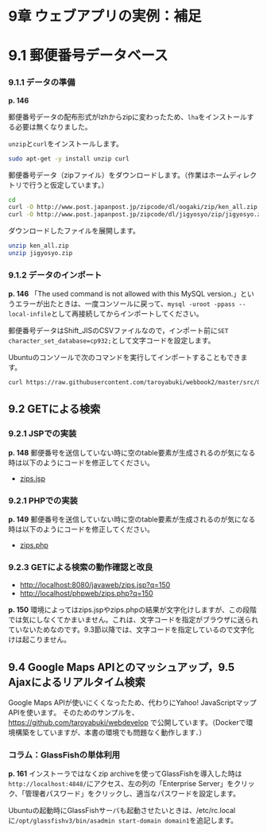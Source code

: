 # 9章 ウェブアプリの実例：補足

# 9.1 郵便番号データベース

### 9.1.1 データの準備

**p. 146**

郵便番号データの配布形式がlzhからzipに変わったため、`lha`をインストールする必要は無くなりました。

`unzip`と`curl`をインストールします。

```bash
sudo apt-get -y install unzip curl
```

郵便番号データ（zipファイル）をダウンロードします。（作業はホームディレクトリで行うと仮定しています。）

```bash
cd
curl -O http://www.post.japanpost.jp/zipcode/dl/oogaki/zip/ken_all.zip
curl -O http://www.post.japanpost.jp/zipcode/dl/jigyosyo/zip/jigyosyo.zip
```

ダウンロードしたファイルを展開します。

```bash
unzip ken_all.zip
unzip jigyosyo.zip
```

### 9.1.2 データのインポート

**p. 146** 「The used command is not allowed with this MySQL version.」というエラーが出たときは、一度コンソールに戻って、`mysql -uroot -ppass --local-infile`として再接続してからインポートしてください。

郵便番号データはShift_JISのCSVファイルなので，インポート前に`SET character_set_database=cp932;`として文字コードを設定します。

Ubuntuのコンソールで次のコマンドを実行してインポートすることもできます。

```bash
curl https://raw.githubusercontent.com/taroyabuki/webbook2/master/src/09/zips.sql | mysql -uroot -ppass --local-infile mydb
```

## 9.2 GETによる検索

### 9.2.1 JSPでの実装

**p. 148** 郵便番号を送信していない時に空のtable要素が生成されるのが気になる時は以下のようにコードを修正してください。

* [zips.jsp](https://github.com/taroyabuki/webbook2/blob/master/src/09/zips.jsp)

### 9.2.1 PHPでの実装

**p. 149** 郵便番号を送信していない時に空のtable要素が生成されるのが気になる時は以下のようにコードを修正してください。

* [zips.php](https://github.com/taroyabuki/webbook2/blob/master/src/09/zips.php)

### 9.2.3 GETによる検索の動作確認と改良

* [http://localhost:8080/javaweb/zips.jsp?q=150](http://localhost:8080/javaweb/zips.jsp?q=150)
* [http://localhost/phpweb/zips.php?q=150](http://localhost/phpweb/zips.php?q=150)

**p. 150** 環境によってはzips.jspやzips.phpの結果が文字化けしますが、この段階では気にしなくてかまいません。これは、文字コードを指定がブラウザに送られていないためなのです。9.3節以降では、文字コードを指定しているので文字化けは起こりません。

## 9.4 Google Maps APIとのマッシュアップ，9.5 Ajaxによるリアルタイム検索

Google Maps APIが使いにくくなったため、代わりにYahoo! JavaScriptマップAPIを使います。
そのためのサンプルを、https://github.com/taroyabuki/webdevelop で公開しています。（Dockerで環境構築をしていますが、本書の環境でも問題なく動作します．）

### コラム：GlassFishの単体利用

**p. 161** インストーラではなくzip archiveを使ってGlassFishを導入した時は`http://localhost:4848/`にアクセス、左の列の「Enterprise Server」をクリック、「管理者パスワード」をクリックし、適当なパスワードを設定します。

Ubuntuの起動時にGlassFishサーバも起動させたいときは、/etc/rc.localに`/opt/glassfishv3/bin/asadmin start-domain domain1`を追記します。
